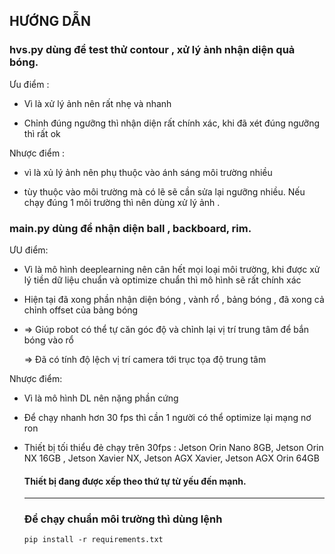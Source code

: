<h2>HƯỚNG DẪN</h2>

<h3>hvs.py dùng để test thử contour , xử lý ảnh nhận diện quả bóng. </h3>

Ưu điểm : 

- Vì là xử lý ảnh nên rất nhẹ và nhanh

- Chỉnh đúng ngưỡng thì nhận diện rất chính xác, khi đã xét đúng ngưỡng thì rất ok

Nhược điểm :

- vì là xủ lý ảnh nên phụ thuộc vào ánh sáng môi trường nhiều

- tùy thuộc vào môi trường mà có lẽ sẽ cần sửa lại ngưỡng nhiều. Nếu chạy đúng 1 môi trường thì nên dùng xử lý ảnh .


<h3>main.py dùng để nhận diện ball , backboard, rim. </h3>

ƯU điểm:

- Vì là mô hình deeplearning nên cân hết mọi loại môi trường, khi được xử lý tiền dữ liệu chuẩn và optimize chuẩn thì mô hình sẽ rất chính xác

- Hiện tại đã xong phần nhận diện bóng , vành rổ , bảng bóng , đã xong cả chỉnh offset của bảng bóng
- 
  => Giúp robot có thể tự căn góc độ và chỉnh lại vị trí trung tâm để bắn bóng vào rổ
  
  => Đã có tính độ lệch vị trí camera tới trục tọa độ trung tâm
  
Nhược điểm:

- Vì là mô hình DL nên nặng phần cứng

- Để chạy nhanh hơn 30 fps thì cần 1 người có thể optimize lại mạng nơ ron

- Thiết bị tối thiểu đẻ chạy trên 30fps : Jetson Orin Nano 8GB, Jetson Orin NX 16GB , Jetson Xavier NX, Jetson AGX Xavier, Jetson AGX Orin 64GB

  <h4>Thiết bị đang được xếp theo thứ tự từ yếu đến mạnh.</h4>

  ______________________________________________________________________________________

  <h3>Để chạy chuẩn môi trường thì dùng lệnh</h3>

  ```pip install -r requirements.txt```
  
